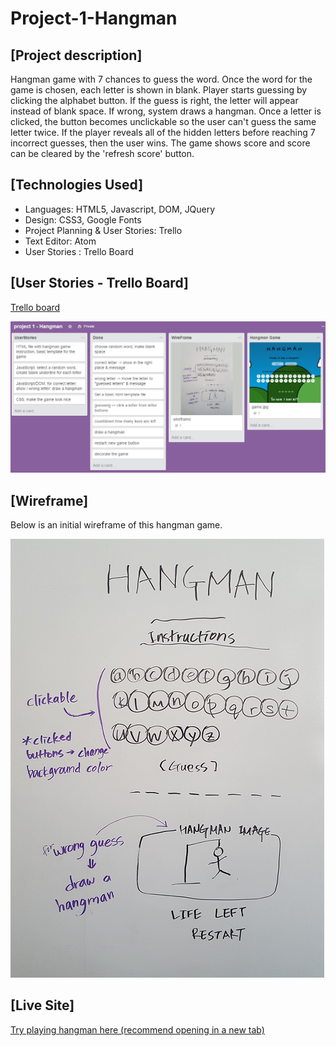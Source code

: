 # Project-1-Hangman

##  [Project description] ##

 Hangman game with 7 chances to guess the word. Once the word for the game is chosen, each letter is shown in blank. 
 Player starts guessing by clicking the alphabet button. If the guess is right, the letter will appear instead of blank space. If wrong, system draws a hangman. Once a letter is clicked, the button becomes unclickable so the user can't guess the same letter twice. 
If the player reveals all of the hidden letters before reaching 7 incorrect guesses, then the user wins. 
The game shows score and score can be cleared by the 'refresh score' button.


## [Technologies Used] ##

- Languages: HTML5, Javascript, DOM, JQuery
- Design:  CSS3, Google Fonts
- Project Planning & User Stories: Trello
- Text Editor: Atom
- User Stories : Trello Board


## [User Stories - Trello Board] ##

<a href=https://trello.com/b/Pz6TfSXH/project-1-hangman> Trello board</a>

![](https://github.com/jmin7/Project-1-Hangman/blob/master/image/Trello.jpg?raw=true)


## [Wireframe] ##

 Below is an initial wireframe of this hangman game.
 
![](https://github.com/jmin7/Project-1-Hangman/blob/master/image/wireframe.png?raw=true)


## [Live Site] ##

<a href="http://hhhangman.bitballoon.com"> Try playing hangman here (recommend opening in a new tab)</a>

